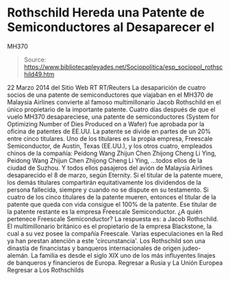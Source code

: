 # Rothschild Hereda una Patente de Semiconductores al Desaparecer el 
MH370

> Source: https://www.bibliotecapleyades.net/Sociopolitica/esp_sociopol_rothschild49.htm

22 Marzo 2014
del Sitio Web RT
RT/Reuters
La desaparición de cuatro socios
de una patente de semiconductores
que viajaban en el MH370 de Malaysia Airlines
convierte al famoso multimillonario Jacob Rothschild
en el único propietario de la importante patente.
Cuatro días después de que el vuelo MH370 desapareciese, una patente de semiconductores (System for Optimizing Number of Dies Produced on a Wafer) fue aprobada por la oficina de patentes de EE.UU. La patente se divide en partes de un 20% entre cinco titulares.
Uno de los titulares es la propia empresa, Freescale Semiconductor, de Austin, Texas (EE.UU.), y los otros cuatro, empleados chinos de la compañía:
Peidong Wang Zhijun Chen Zhijong Cheng Li Ying,
Peidong Wang
Zhijun Chen
Zhijong Cheng
Li Ying,
...todos ellos de la ciudad de Suzhou. Y todos ellos pasajeros del avión de Malaysia Airlines desaparecido el 8 de marzo, según Eternity.
Si el titular de la patente muere, los demás titulares compartirán equitativamente los dividendos de la persona fallecida, siempre y cuando no se dispute en su testamento.
Si cuatro de los cinco titulares de la patente mueren, entonces el titular de la patente que queda con vida consigue el 100% de la patente. Ese titular de la patente restante es la empresa Freescale Semiconductor. ¿A quién pertenece Freescale Semiconductor? La respuesta es: a Jacob Rothschild. El multimillonario británico es el propietario de la empresa Blackstone, la cual a su vez posee la compañía Freescale. Varias especulaciones en la Red ya han prestan atención a este 'circunstancia'. Los Rothschild son una dinastía de financistas y banqueros internacionales de origen judeo-alemán. La familia es desde el siglo XIX uno de los más influyentes linajes de banqueros y financieros de Europa.
Regresar a Rusia y La Unión Europea
Regresar a Los Rothschilds
